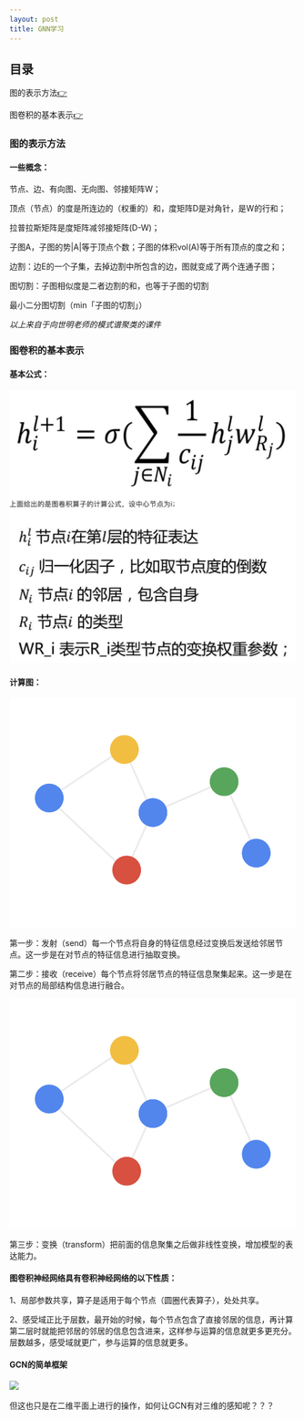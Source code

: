```yaml
---
layout: post
title: GNN学习
---
```


## 目录
图的表示方法[👉](#1)

图卷积的基本表示[👉](#1)
<span id="1"/>
### 图的表示方法

#### 一些概念：

节点、边、有向图、无向图、邻接矩阵W；

顶点（节点）的度是所连边的（权重的）和，度矩阵D是对角针，是W的行和；

拉普拉斯矩阵是度矩阵减邻接矩阵(D-W)；

子图A，子图的势|A|等于顶点个数；子图的体积vol(A)等于所有顶点的度之和；

边割：边E的一个子集，去掉边割中所包含的边，图就变成了两个连通子图；

图切割：子图相似度是二者边割的和，也等于子图的切割

最小二分图切割（min「子图的切割」）

*以上来自于向世明老师的模式谱聚类的课件*
<span id="2"/>
### 图卷积的基本表示

#### 基本公式：
![](/images/gnn1.png)

#### 计算图：

![](/images/gnn2.gif)

第一步：发射（send）每一个节点将自身的特征信息经过变换后发送给邻居节点。这一步是在对节点的特征信息进行抽取变换。

第二步：接收（receive）每个节点将邻居节点的特征信息聚集起来。这一步是在对节点的局部结构信息进行融合。

![](/images/gnn3.gif)

第三步：变换（transform）把前面的信息聚集之后做非线性变换，增加模型的表达能力。

#### 图卷积神经网络具有卷积神经网络的以下性质：

1、局部参数共享，算子是适用于每个节点（圆圈代表算子），处处共享。

2、感受域正比于层数，最开始的时候，每个节点包含了直接邻居的信息，再计算第二层时就能把邻居的邻居的信息包含进来，这样参与运算的信息就更多更充分。层数越多，感受域就更广，参与运算的信息就更多。

#### GCN的简单框架

![](/images/gnn5.gif)

但这也只是在二维平面上进行的操作，如何让GCN有对三维的感知呢？？？